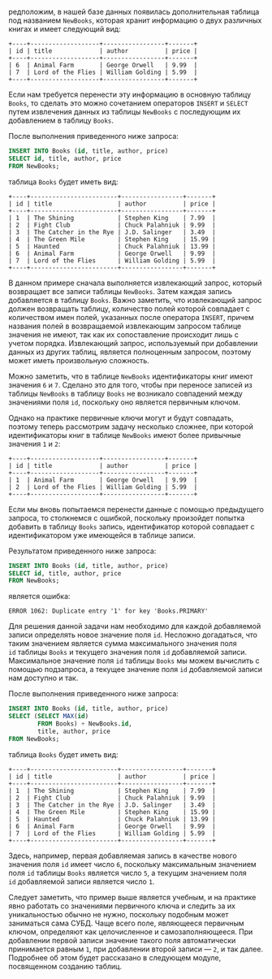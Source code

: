 редположим, в нашей базе данных появилась дополнительная таблица под названием `NewBooks`, которая хранит информацию о двух различных книгах и имеет следующий вид:

```no-highlight
+----+-------------------+-----------------+-------+
| id | title             | author          | price |
+----+-------------------+-----------------+-------+
| 6  | Animal Farm       | George Orwell   | 9.99  |
| 7  | Lord of the Flies | William Golding | 5.99  |
+----+-------------------+-----------------+-------+
```


Если нам требуется перенести эту информацию в основную таблицу `Books`, то сделать это можно сочетанием операторов `INSERT` и `SELECT` путем извлечения данных из таблицы `NewBooks` с последующим их добавлением в таблицу `Books`.

После выполнения приведенного ниже запроса:

```sql
INSERT INTO Books (id, title, author, price)
SELECT id, title, author, price
FROM NewBooks;
```

таблица `Books` будет иметь вид:

```no-highlight
+----+------------------------+-----------------+-------+
| id | title                  | author          | price |
+----+------------------------+-----------------+-------+
| 1  | The Shining            | Stephen King    | 7.99  |
| 2  | Fight Club             | Chuck Palahniuk | 9.99  |
| 3  | The Catcher in the Rye | J.D. Salinger   | 3.49  |
| 4  | The Green Mile         | Stephen King    | 15.99 |
| 5  | Haunted                | Chuck Palahniuk | 13.99 |
| 6  | Animal Farm            | George Orwell   | 9.99  |
| 7  | Lord of the Flies      | William Golding | 5.99  |
+----+------------------------+-----------------+-------+
```

В данном примере сначала выполняется извлекающий запрос, который возвращает все записи таблицы `NewBooks`. Затем каждая запись добавляется в таблицу `Books`. Важно заметить, что извлекающий запрос должен возвращать таблицу, количество полей которой совпадает с количеством имен полей, указанных после оператора `INSERT`, причем названия полей в возвращаемой извлекающим запросом таблице значения не имеют, так как их сопоставление происходит лишь с учетом порядка.
Извлекающий запрос, используемый при добавлении данных из других таблиц, является полноценным запросом, поэтому может иметь произвольную сложность.

Можно заметить, что в таблице `NewBooks` идентификаторы книг имеют значения `6` и `7`. Сделано это для того, чтобы при переносе записей из таблицы `NewBooks` в таблицу `Books` не возникало совпадений между значениями поля `id`, поскольку оно является первичным ключом.

Однако на практике первичные ключи могут и будут совпадать, поэтому теперь рассмотрим задачу несколько сложнее, при которой идентификаторы книг в таблице `NewBooks` имеют более привычные значения `1` и `2`:

```no-highlight
+----+-------------------+-----------------+-------+
| id | title             | author          | price |
+----+-------------------+-----------------+-------+
| 1  | Animal Farm       | George Orwell   | 9.99  |
| 2  | Lord of the Flies | William Golding | 5.99  |
+----+-------------------+-----------------+-------+
```

Если мы вновь попытаемся перенести данные с помощью предыдущего запроса, то столкнемся с ошибкой, поскольку произойдет попытка добавить в таблицу `Books` запись, идентификатор которой совпадает с идентификатором уже имеющейся в таблице записи.

Результатом приведенного ниже запроса:

```sql
INSERT INTO Books (id, title, author, price)
SELECT id, title, author, price
FROM NewBooks;
```

является ошибка:

```no-highlight
ERROR 1062: Duplicate entry '1' for key 'Books.PRIMARY'
```

Для решения данной задачи нам необходимо для каждой добавляемой записи определять новое значение поля `id`. Несложно догадаться, что таким значением является сумма максимального значения поля `id` таблицы `Books` и текущего значения поля `id` добавляемой записи. Максимальное значение поля `id` таблицы `Books` мы можем вычислить с помощью подзапроса, а текущее значение поля `id` добавляемой записи нам доступно и так.

После выполнения приведенного ниже запроса:

```sql
INSERT INTO Books (id, title, author, price)
SELECT (SELECT MAX(id)
        FROM Books) + NewBooks.id,
        title, author, price
FROM NewBooks;
```

таблица `Books` будет иметь вид:

```no-highlight
+----+------------------------+-----------------+-------+
| id | title                  | author          | price |
+----+------------------------+-----------------+-------+
| 1  | The Shining            | Stephen King    | 7.99  |
| 2  | Fight Club             | Chuck Palahniuk | 9.99  |
| 3  | The Catcher in the Rye | J.D. Salinger   | 3.49  |
| 4  | The Green Mile         | Stephen King    | 15.99 |
| 5  | Haunted                | Chuck Palahniuk | 13.99 |
| 6  | Animal Farm            | George Orwell   | 9.99  |
| 7  | Lord of the Flies      | William Golding | 5.99  |
+----+------------------------+-----------------+-------+
```

Здесь, например, первая добавляемая запись в качестве нового значения поля `id` имеет число `6`, поскольку максимальным значением поля `id` таблицы `Books` является число `5`, а текущим значением поля `id` добавляемой записи является число `1`.

Следует заметить, что пример выше является учебным, и на практике явно работать со значениями первичного ключа и следить за их уникальностью обычно не нужно, поскольку подобным может заниматься сама СУБД. Чаще всего поле, являющееся первичным ключом, определяют как целочисленное и самозаполняющееся. При добавлении первой записи значение такого поля автоматически принимается равным `1`, при добавлении второй записи — `2`, и так далее. Подробнее об этом будет рассказано в следующем модуле, посвященном созданию таблиц.